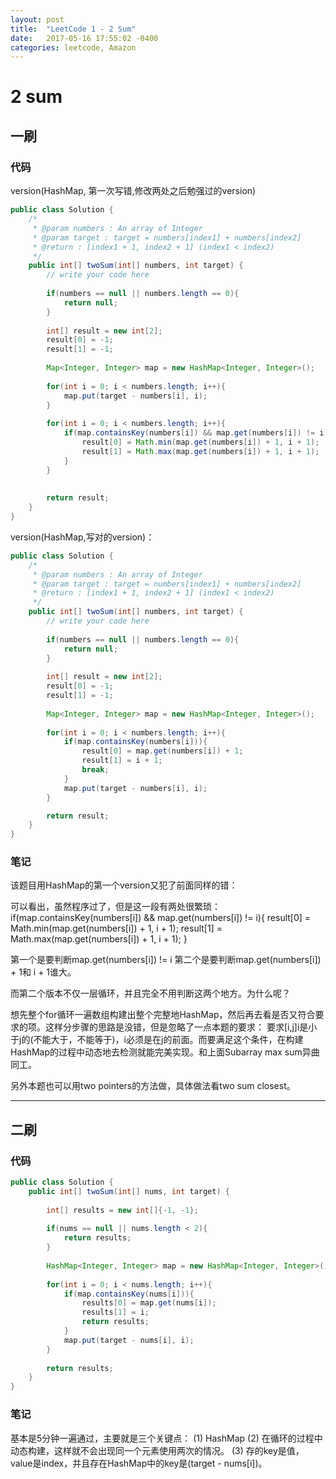 ```yaml
---
layout: post
title:  "LeetCode 1 - 2 Sum"
date:   2017-05-16 17:55:02 -0400
categories: leetcode, Amazon
---
```


# 2 sum

## 一刷

### 代码

version(HashMap, 第一次写错,修改两处之后勉强过的version)
```java
public class Solution {
    /*
     * @param numbers : An array of Integer
     * @param target : target = numbers[index1] + numbers[index2]
     * @return : [index1 + 1, index2 + 1] (index1 < index2)
     */
    public int[] twoSum(int[] numbers, int target) {
        // write your code here
        
        if(numbers == null || numbers.length == 0){
            return null;
        }
        
        int[] result = new int[2];
        result[0] = -1;
        result[1] = -1;
        
        Map<Integer, Integer> map = new HashMap<Integer, Integer>();
        
        for(int i = 0; i < numbers.length; i++){
            map.put(target - numbers[i], i);
        }
        
        for(int i = 0; i < numbers.length; i++){
            if(map.containsKey(numbers[i]) && map.get(numbers[i]) != i){
                result[0] = Math.min(map.get(numbers[i]) + 1, i + 1);
                result[1] = Math.max(map.get(numbers[i]) + 1, i + 1);
            }
        }
        
        
        return result;
    }
}
```

version(HashMap,写对的version)：
```java
public class Solution {
    /*
     * @param numbers : An array of Integer
     * @param target : target = numbers[index1] + numbers[index2]
     * @return : [index1 + 1, index2 + 1] (index1 < index2)
     */
    public int[] twoSum(int[] numbers, int target) {
        // write your code here
        
        if(numbers == null || numbers.length == 0){
            return null;
        }
        
        int[] result = new int[2];
        result[0] = -1;
        result[1] = -1;
        
        Map<Integer, Integer> map = new HashMap<Integer, Integer>();
        
        for(int i = 0; i < numbers.length; i++){
            if(map.containsKey(numbers[i])){
                result[0] = map.get(numbers[i]) + 1;
                result[1] = i + 1;
                break;
            }
            map.put(target - numbers[i], i);
        }

        return result;
    }
}
```

### 笔记

该题目用HashMap的第一个version又犯了前面同样的错：

可以看出，虽然程序过了，但是这一段有两处很繁琐：
if(map.containsKey(numbers[i]) && map.get(numbers[i]) != i){
    result[0] = Math.min(map.get(numbers[i]) + 1, i + 1);
    result[1] = Math.max(map.get(numbers[i]) + 1, i + 1);
}

第一个是要判断map.get(numbers[i]) != i
第二个是要判断map.get(numbers[i]) + 1和 i + 1谁大。

而第二个版本不仅一层循环，并且完全不用判断这两个地方。为什么呢？

想先整个for循环一遍数组构建出整个完整地HashMap，然后再去看是否又符合要求的项。这样分步骤的思路是没错，但是忽略了一点本题的要求：
要求[i,j]i是小于j的(不能大于，不能等于)，i必须是在j的前面。而要满足这个条件，在构建HashMap的过程中动态地去检测就能完美实现。和上面Subarray max sum异曲同工。

另外本题也可以用two pointers的方法做，具体做法看two sum closest。

---

## 二刷

### 代码

```java
public class Solution {
    public int[] twoSum(int[] nums, int target) {
        
        int[] results = new int[]{-1, -1};
        
        if(nums == null || nums.length < 2){
            return results;
        }
        
        HashMap<Integer, Integer> map = new HashMap<Integer, Integer>();
        
        for(int i = 0; i < nums.length; i++){
            if(map.containsKey(nums[i])){
                results[0] = map.get(nums[i]);
                results[1] = i;
                return results;
            }
            map.put(target - nums[i], i);
        }
        
        return results;
    }
}
```

### 笔记

基本是5分钟一遍通过，主要就是三个关键点：
(1) HashMap
(2) 在循环的过程中动态构建，这样就不会出现同一个元素使用两次的情况。
(3) 存的key是值，value是index，并且存在HashMap中的key是(target - nums[i])。